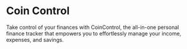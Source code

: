 <h1>Coin Control</h1>
<p>Take control of your finances with CoinControl, the all-in-one personal finance tracker that empowers you to effortlessly manage your income, expenses, and savings.</p>